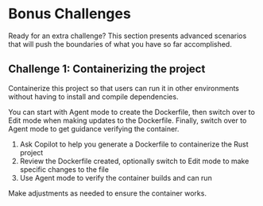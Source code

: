 # Bonus Challenges

Ready for an extra challenge? This section presents advanced scenarios that will push the boundaries of what you have so far accomplished.

## Challenge 1: Containerizing the project

Containerize this project so that users can run it in other environments
without having to install and compile dependencies.

You can start with Agent mode to create the Dockerfile, then switch over to
Edit mode when making updates to the Dockerfile. Finally, switch over to Agent
mode to get guidance verifying the container.

1. Ask Copilot to help you generate a Dockerfile to containerize the Rust
   project
1. Review the Dockerfile created, optionally switch to Edit mode to make
   specific changes to the file
1. Use Agent mode to verify the container builds and can run

Make adjustments as needed to ensure the container works.